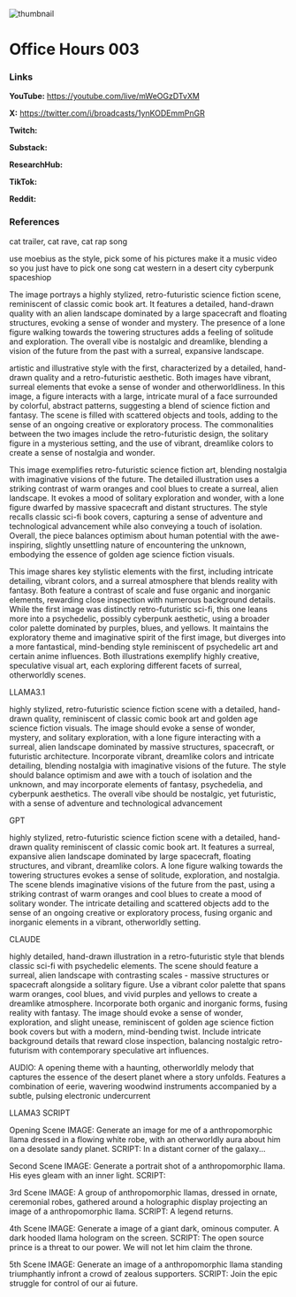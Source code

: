 ![thumbnail](thumbnail.png)

# Office Hours 003

### Links

**YouTube:** https://youtube.com/live/mWeOGzDTvXM

**X:** https://twitter.com/i/broadcasts/1ynKODEmmPnGR

**Twitch:**

**Substack:**

**ResearchHub:**

**TikTok:**

**Reddit:**

### References

cat trailer, cat rave, cat rap song

use moebius as the style, pick some of his pictures
make it a music video so you just have to pick one song
cat western in a desert
city cyberpunk
spaceshiop


The image portrays a highly stylized, retro-futuristic science fiction scene, reminiscent of classic comic book art. It features a detailed, hand-drawn quality with an alien landscape dominated by a large spacecraft and floating structures, evoking a sense of wonder and mystery. The presence of a lone figure walking towards the towering structures adds a feeling of solitude and exploration. The overall vibe is nostalgic and dreamlike, blending a vision of the future from the past with a surreal, expansive landscape.

artistic and illustrative style with the first, characterized by a detailed, hand-drawn quality and a retro-futuristic aesthetic. Both images have vibrant, surreal elements that evoke a sense of wonder and otherworldliness. In this image, a figure interacts with a large, intricate mural of a face surrounded by colorful, abstract patterns, suggesting a blend of science fiction and fantasy. The scene is filled with scattered objects and tools, adding to the sense of an ongoing creative or exploratory process. The commonalities between the two images include the retro-futuristic design, the solitary figure in a mysterious setting, and the use of vibrant, dreamlike colors to create a sense of nostalgia and wonder.

This image exemplifies retro-futuristic science fiction art, blending nostalgia with imaginative visions of the future. The detailed illustration uses a striking contrast of warm oranges and cool blues to create a surreal, alien landscape. It evokes a mood of solitary exploration and wonder, with a lone figure dwarfed by massive spacecraft and distant structures. The style recalls classic sci-fi book covers, capturing a sense of adventure and technological advancement while also conveying a touch of isolation. Overall, the piece balances optimism about human potential with the awe-inspiring, slightly unsettling nature of encountering the unknown, embodying the essence of golden age science fiction visuals.

This image shares key stylistic elements with the first, including intricate detailing, vibrant colors, and a surreal atmosphere that blends reality with fantasy. Both feature a contrast of scale and fuse organic and inorganic elements, rewarding close inspection with numerous background details. While the first image was distinctly retro-futuristic sci-fi, this one leans more into a psychedelic, possibly cyberpunk aesthetic, using a broader color palette dominated by purples, blues, and yellows. It maintains the exploratory theme and imaginative spirit of the first image, but diverges into a more fantastical, mind-bending style reminiscent of psychedelic art and certain anime influences. Both illustrations exemplify highly creative, speculative visual art, each exploring different facets of surreal, otherworldly scenes.

LLAMA3.1

highly stylized, retro-futuristic science fiction scene with a detailed, hand-drawn quality, reminiscent of classic comic book art and golden age science fiction visuals. The image should evoke a sense of wonder, mystery, and solitary exploration, with a lone figure interacting with a surreal, alien landscape dominated by massive structures, spacecraft, or futuristic architecture. Incorporate vibrant, dreamlike colors and intricate detailing, blending nostalgia with imaginative visions of the future. The style should balance optimism and awe with a touch of isolation and the unknown, and may incorporate elements of fantasy, psychedelia, and cyberpunk aesthetics. The overall vibe should be nostalgic, yet futuristic, with a sense of adventure and technological advancement

GPT

highly stylized, retro-futuristic science fiction scene with a detailed, hand-drawn quality reminiscent of classic comic book art. It features a surreal, expansive alien landscape dominated by large spacecraft, floating structures, and vibrant, dreamlike colors. A lone figure walking towards the towering structures evokes a sense of solitude, exploration, and nostalgia. The scene blends imaginative visions of the future from the past, using a striking contrast of warm oranges and cool blues to create a mood of solitary wonder. The intricate detailing and scattered objects add to the sense of an ongoing creative or exploratory process, fusing organic and inorganic elements in a vibrant, otherworldly setting.

CLAUDE

highly detailed, hand-drawn illustration in a retro-futuristic style that blends classic sci-fi with psychedelic elements. The scene should feature a surreal, alien landscape with contrasting scales - massive structures or spacecraft alongside a solitary figure. Use a vibrant color palette that spans warm oranges, cool blues, and vivid purples and yellows to create a dreamlike atmosphere. Incorporate both organic and inorganic forms, fusing reality with fantasy. The image should evoke a sense of wonder, exploration, and slight unease, reminiscent of golden age science fiction book covers but with a modern, mind-bending twist. Include intricate background details that reward close inspection, balancing nostalgic retro-futurism with contemporary speculative art influences.

AUDIO: A opening theme with a haunting, otherworldly melody that captures the essence of the desert planet where a story unfolds. Features a combination of eerie, wavering woodwind instruments accompanied by a subtle, pulsing electronic undercurrent

LLAMA3 SCRIPT

Opening Scene
IMAGE: Generate an image for me of a anthropomorphic llama dressed in a flowing white robe, with an otherworldly aura about him on a desolate sandy planet.
SCRIPT: In a distant corner of the galaxy...

Second Scene
IMAGE: Generate a portrait shot of a anthropomorphic llama. His eyes gleam with an inner light.
SCRIPT:

3rd Scene
IMAGE: A group of anthropomorphic llamas, dressed in ornate, ceremonial robes, gathered around a holographic display projecting an image of a anthropomorphic llama.
SCRIPT: A legend returns.

4th Scene
IMAGE: Generate a image of a giant dark, ominous computer. A dark hooded llama hologram on the screen. 
SCRIPT: The open source prince is a threat to our power. We will not let him claim the throne.

5th Scene
IMAGE: Generate an image of a anthropomorphic llama standing triumphantly infront a crowd of zealous supporters.
SCRIPT: Join the epic struggle for control of our ai future.




